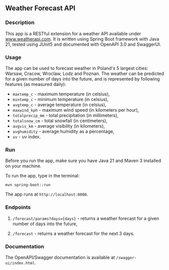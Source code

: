## Weather Forecast API

### Description

This app is a RESTful extension for a weather API available under
www.weatherapi.com. It is written using Spring Boot framework with 
Java 21, tested using JUnit5 and documented with OpenAPI 3.0 and SwaggerUI.

### Usage

The app can be used to forecast weather in Poland's 5 largest cities:
Warsaw, Cracow, Wroclaw, Lodz and Poznan. The weather can be predicted 
for a given number of days into the future, and is represented by following
features (as measured daily):
- `maxtemp_c` - maximum temperature (in celsius),
- `mintemp_c` - minimum temperature (in celsius),
- `avgtemp_c` - average temperature (in celsius),
- `maxwind_kph` - maximum wind speed (in kilometers per hour),
- `totalprecip_mm` - total precipitation (in millimeters),
- `totalsnow_cm` - total snowfall (in centimeters),
- `avgvis_km` - average visibility (in kilometers),
- `avghumidity` - average humidity as a percentage,
- `uv` - uv index.

### Run

Before you run the app, make sure you have Java 21 and Maven 3
installed on your machine.

To run the app, type in the terminal:

````
mvn spring-boot::run
````

The app runs at `http://localhost:8080`.

### Endpoints

1. `/forecast/params?days={days}` - returns a weather forecast 
for a given number of days into the future,

2. `/forecast` - returns a weather forecast for the next 3 days.

### Documentation

The OpenAPI/Swagger documentation is available at `/swagger-ui/index.html`.